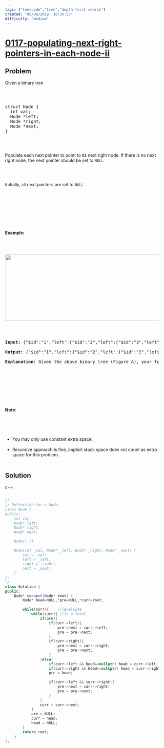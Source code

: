 ```yaml
---
tags: ["leetcode","tree","depth-first search"]
created: "05/06/2019, 10:36:53"
difficulty: "medium"
---
```


# [0117-populating-next-right-pointers-in-each-node-ii](https://leetcode.com/problems/populating-next-right-pointers-in-each-node-ii/)

## Problem
<div><p>Given a binary tree</p><br><br><pre>struct Node {<br>  int val;<br>  Node *left;<br>  Node *right;<br>  Node *next;<br>}<br></pre><br><br><p>Populate each next pointer to point to its next right node. If there is no next right node, the next pointer should be set to <code>NULL</code>.</p><br><br><p>Initially, all next pointers are set to <code>NULL</code>.</p><br><br><p>&nbsp;</p><br><br><p><strong>Example:</strong></p><br><br><p><img alt="" src="https://assets.leetcode.com/uploads/2019/02/15/117_sample.png" style="width: 640px; height: 218px;"></p><br><br><pre><strong>Input: </strong><span>{"$id":"1","left":{"$id":"2","left":{"$id":"3","left":null,"next":null,"right":null,"val":4},"next":null,"right":{"$id":"4","left":null,"next":null,"right":null,"val":5},"val":2},"next":null,"right":{"$id":"5","left":null,"next":null,"right":{"$id":"6","left":null,"next":null,"right":null,"val":7},"val":3},"val":1}</span><br><br><strong>Output: </strong><span>{"$id":"1","left":{"$id":"2","left":{"$id":"3","left":null,"next":{"$id":"4","left":null,"next":{"$id":"5","left":null,"next":null,"right":null,"val":7},"right":null,"val":5},"right":null,"val":4},"next":{"$id":"6","left":null,"next":null,"right":{"$ref":"5"},"val":3},"right":{"$ref":"4"},"val":2},"next":null,"right":{"$ref":"6"},"val":1}</span><br><br><strong>Explanation: </strong>Given the above binary tree (Figure A), your function should populate each next pointer to point to its next right node, just like in Figure B.<br></pre><br><br><p>&nbsp;</p><br><br><p><strong>Note:</strong></p><br><br><ul><br>	<li>You may only use constant extra space.</li><br>	<li>Recursive approach is fine, implicit stack space does not count as extra space for this problem.</li><br></ul></div>

## Solution

c++
```c++

/*
// Definition for a Node.
class Node {
public:
    int val;
    Node* left;
    Node* right;
    Node* next;
​
    Node() {}
​
    Node(int _val, Node* _left, Node* _right, Node* _next) {
        val = _val;
        left = _left;
        right = _right;
        next = _next;
    }
};
*/
class Solution {
public:
    Node* connect(Node* root) {
        Node* head=NULL,*pre=NULL,*curr=root;
        
        while(curr){    //levelwise
            while(curr){ //In a level
                if(pre){
                    if(curr->left){
                        pre->next = curr->left;
                        pre = pre->next;
                    }
                    if(curr->right){
                        pre->next = curr->right;
                        pre = pre->next;
                    }                    
                }else{
                    if(curr->left && head==nullptr) head = curr->left;
                    if(curr->right && head==nullptr) head = curr->right;
                    pre = head;
                    
                    if(curr->left && curr->right){
                        pre->next = curr->right;
                        pre = pre->next;
                    }                    
                }
                curr = curr->next;
            }
            pre = NULL;
            curr = head;
            head = NULL;
        }
        return root;
    }
};
​
```
